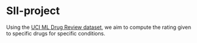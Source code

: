 # SII-project

Using the [UCI ML Drug Review dataset](https://www.kaggle.com/datasets/jessicali9530/kuc-hackathon-winter-2018), we aim to compute the rating given to specific drugs for specific conditions.

